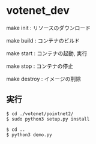 # votenet_dev

make init : リソースのダウンロード

make build : コンテナのビルド

make start : コンテナの起動, 実行

make stop : コンテナの停止

make destroy : イメージの削除

## 実行
```
$ cd ./votenet/pointnet2/
$ sudo python3 setup.py install
```

```
$ cd ..
$ python3 demo.py
```
